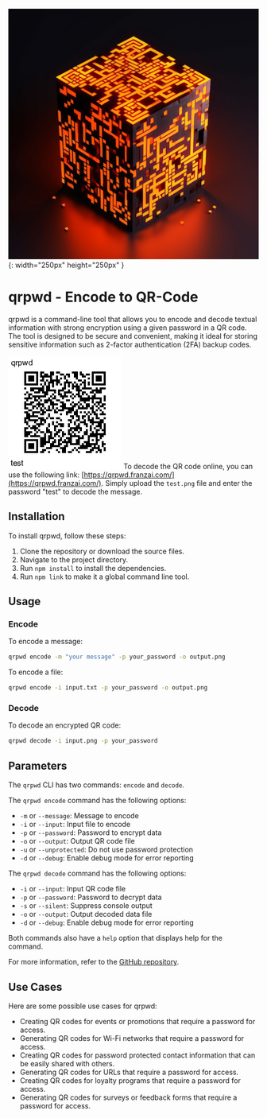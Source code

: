 ![qrpwd logo](./qrpwd-logo.png){: width="250px" height="250px" }


# qrpwd - Encode to QR-Code

qrpwd is a command-line tool that allows you to encode and decode textual information with strong encryption using a given password in a QR code. The tool is designed to be secure and convenient, making it ideal for storing sensitive information such as 2-factor authentication (2FA) backup codes.

![Test QR Code](test.png)
To decode the QR code online, you can use the following link: [https://qrpwd.franzai.com/](https://qrpwd.franzai.com/). Simply upload the `test.png` file and enter the password "test" to decode the message.

## Installation

To install qrpwd, follow these steps:

1. Clone the repository or download the source files.
2. Navigate to the project directory.
3. Run `npm install` to install the dependencies.
4. Run `npm link` to make it a global command line tool.

## Usage

### Encode

To encode a message:

```bash
qrpwd encode -m "your message" -p your_password -o output.png
```

To encode a file:

```bash
qrpwd encode -i input.txt -p your_password -o output.png
```

### Decode

To decode an encrypted QR code:

```bash
qrpwd decode -i input.png -p your_password
```

## Parameters

 The `qrpwd` CLI has two commands: `encode` and `decode`.

The `qrpwd encode` command has the following options:
- `-m` or `--message`: Message to encode
- `-i` or `--input`: Input file to encode
- `-p` or `--password`: Password to encrypt data
- `-o` or `--output`: Output QR code file
- `-u` or `--unprotected`: Do not use password protection
- `-d` or `--debug`: Enable debug mode for error reporting

The `qrpwd decode` command has the following options:
- `-i` or `--input`: Input QR code file
- `-p` or `--password`: Password to decrypt data
- `-s` or `--silent`: Suppress console output
- `-o` or `--output`: Output decoded data file
- `-d` or `--debug`: Enable debug mode for error reporting

Both commands also have a `help` option that displays help for the command.

For more information, refer to the [GitHub repository](https://github.com/franzenzenhofer/qrpwd).

## Use Cases

Here are some possible use cases for qrpwd:

- Creating QR codes for events or promotions that require a password for access.
- Generating QR codes for Wi-Fi networks that require a password for access.
- Creating QR codes for password protected contact information that can be easily shared with others.
- Generating QR codes for URLs that require a password for access.
- Creating QR codes for loyalty programs that require a password for access.
- Generating QR codes for surveys or feedback forms that require a password for access.

